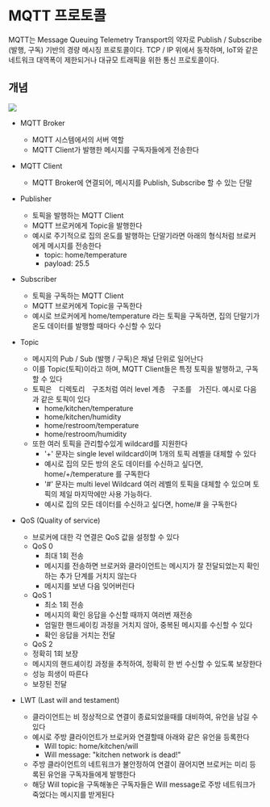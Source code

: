 
# MQTT 프로토콜

MQTT는 Message Queuing Telemetry Transport의 약자로
Publish / Subscribe (발행, 구독) 기반의 경량 메시징 프로토콜이다.
TCP / IP 위에서 동작하며, IoT와 같은 네트워크 대역폭이 제한되거나
대규모 트래픽을 위한 통신 프로토콜이다.

## 개념


![](../../Downloads/book_mqtt_flow.drawio.png)


- MQTT Broker
    - MQTT 시스템에서의 서버 역할
    - MQTT Client가 발행한 메시지를 구독자들에게 전송한다


- MQTT Client
    - MQTT Broker에 연결되어, 메시지를 Publish, Subscribe 할 수 있는 단말


- Publisher
    - 토픽을 발행하는 MQTT Client
    - MQTT 브로커에게 Topic을 발행한다
    - 예시로 주기적으로 집의 온도를 발행하는 단말기라면 아래의 형식처럼 브로커에게 메시지를 전송한다
        - topic: home/temperature
        - payload: 25.5


- Subscriber
    - 토픽을 구독하는 MQTT Client
    - MQTT 브로커에게 Topic을 구독한다
    - 예시로 브로커에게 home/temperature 라는 토픽을 구독하면, 집의 단말기가 온도 데이터를 발행할 때마다 수신할 수 있다


- Topic
    - 메시지의 Pub / Sub (발행 / 구독)은 채널 단위로 일어난다
    - 이를 Topic(토픽)이라고 하며, MQTT Client들은 특정 토픽을 발행하고, 구독할 수 있다
    - 토픽은　디렉토리　구조처럼 여러 level 계층　구조를　가진다. 예시로 다음과 같은 토픽이 있다
        - home/kitchen/temperature
        - home/kitchen/humidity
        - home/restroom/temperature
        - home/restroom/humidity
    - 또한 여러 토픽을 관리할수있게 wildcard를 지원한다
        - '+' 문자는 single level wildcard이며 1개의 토픽 레벨을 대체할 수 있다
        - 예시로 집의 모든 방의 온도 데이터를 수신하고 싶다면, home/+/temperature 를 구독한다
        - '#' 문자는 multi level Wildcard 여러 레벨의 토픽을 대체할 수 있으며 토픽의 제일 마지막에만 사용 가능하다.
        - 예시로 집의 모든 데이터를 수신하고 싶다면, home/# 을 구독한다


- QoS (Quality of service)
    - 브로커에 대한 각 연결은 QoS 값을 설정할 수 있다
    - QoS 0
        - 최대 1회 전송
        - 메시지를 전송하면 브로커와 클라이언트는 메시지가 잘 전달되었는지 확인하는 추가 단계를 거치지 않는다
        - 메시지를 보낸 다음 잊어버린다
    - QoS 1
        - 최소 1회 전송
        - 메시지의 확인 응답을 수신할 때까지 여러번 재전송
        - 엄밀한 핸드셰이킹 과정을 거치지 않아, 중복된 메시지를 수신할 수 있다
        - 확인 응답을 거치는 전달
    - QoS 2
    - 정확히 1회 보장
    - 메시지의 핸드셰이킹 과정을 추적하여, 정확히 한 번 수신할 수 있도록 보장한다
    - 성능 희생이 따른다
    - 보장된 전달


- LWT (Last will and testament)
    - 클라이언트는 비 정상적으로 연결이 종료되었을때를 대비하여, 유언을 남길 수 있다
    - 예시로 주방 클라이언트가 브로커와 연결할때 아래와 같은 유언을 등록한다
        - Will topic: home/kitchen/will
        - Will message: "kitchen network is dead!"
    - 주방 클라이언트의 네트워크가 불안정하여 연결이 끊어지면 브로커는 미리 등록된 유언을 구독자들에게 발행한다
    - 해당 Will topic을 구독해놓은 구독자들은 Will message로 주방 네트워크가 죽었다는 메시지를 받게된다 
    
